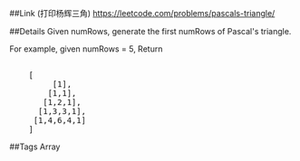 ##Link (打印杨辉三角)
https://leetcode.com/problems/pascals-triangle/

##Details
Given numRows, generate the first numRows of Pascal's triangle.

For example, given numRows = 5,
    Return
 <pre>   
    [
         [1],
        [1,1],
       [1,2,1],
      [1,3,3,1],
     [1,4,6,4,1]
    ]</pre>

##Tags
Array
